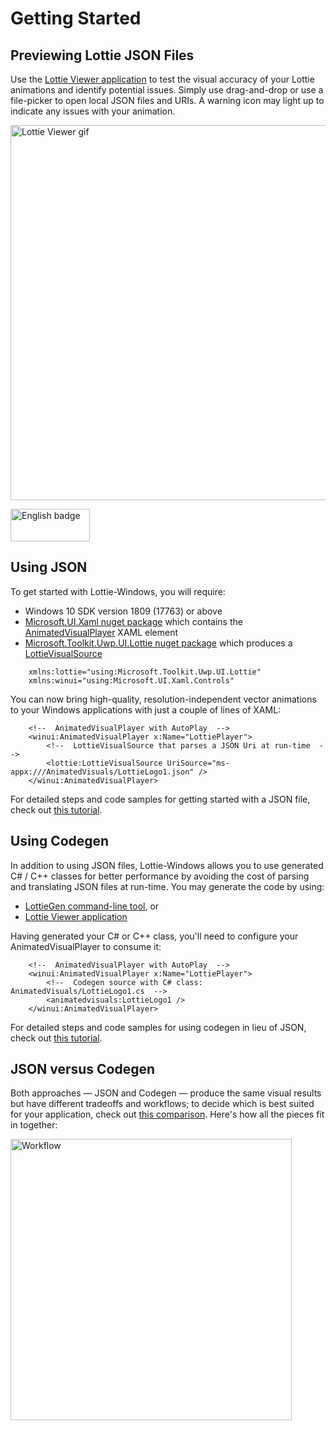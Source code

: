 # Getting Started

## Previewing Lottie JSON Files

Use the [Lottie Viewer application](https://aka.ms/lottieviewer) to test the visual accuracy of your Lottie animations and identify potential issues. 
Simply use drag-and-drop or use a file-picker to open local JSON files and URIs. A warning icon may light up to indicate any issues with your animation.

<a><img src='/images/windows/windows_lottieviewer.gif' alt='Lottie Viewer gif' width='600px'/></a>

<a href='//www.microsoft.com/store/apps/9p7x9k692tmw?ocid=badge'><img src='https://assets.windowsphone.com/13484911-a6ab-4170-8b7e-795c1e8b4165/English_get_L_InvariantCulture_Default.png' alt='English badge' width='127px' height='52px'/></a>

## Using JSON 

To get started with Lottie-Windows, you will require:

*  Windows 10 SDK version 1809 (17763) or above
* [Microsoft.UI.Xaml nuget package](https://www.nuget.org/packages/Microsoft.UI.Xaml/) which contains the [AnimatedVisualPlayer](https://www.docs.microsoft.com/uwp/api/microsoft.ui.xaml.controls.animatedvisualplayer) XAML element
* [Microsoft.Toolkit.Uwp.UI.Lottie nuget package](https://www.nuget.org/packages/Microsoft.Toolkit.Uwp.UI.Lottie/) which produces a [LottieVisualSource](https://docs.microsoft.com/dotnet/api/microsoft.toolkit.uwp.ui.lottie.lottievisualsource)

```xaml
    xmlns:lottie="using:Microsoft.Toolkit.Uwp.UI.Lottie"
    xmlns:winui="using:Microsoft.UI.Xaml.Controls"
```

You can now bring high-quality, resolution-independent vector animations to your Windows applications with just a couple of lines of XAML:

```xaml
    <!--  AnimatedVisualPlayer with AutoPlay  -->
    <winui:AnimatedVisualPlayer x:Name="LottiePlayer">
        <!--  LottieVisualSource that parses a JSON Uri at run-time  -->
        <lottie:LottieVisualSource UriSource="ms-appx:///AnimatedVisuals/LottieLogo1.json" />
    </winui:AnimatedVisualPlayer>
```

For detailed steps and code samples for getting started with a JSON file, check out [this tutorial](https://docs.microsoft.com/windows/communitytoolkit/animations/lottie-scenarios/getting_started_json).

## Using Codegen

In addition to using JSON files, Lottie-Windows allows you to use generated C# / C++ classes for better performance 
by avoiding the cost of parsing and translating JSON files at run-time. You may generate the code by using:

* [LottieGen command-line tool](https://aka.ms/lottiegen), or
* [Lottie Viewer application](https://github.com/windows-toolkit/Lottie-Windows/tree/master/LottieViewer#usage)

Having generated your C# or C++ class, you'll need to configure your AnimatedVisualPlayer to consume it:

```xaml
    <!--  AnimatedVisualPlayer with AutoPlay  -->
    <winui:AnimatedVisualPlayer x:Name="LottiePlayer">
        <!--  Codegen source with C# class: AnimatedVisuals/LottieLogo1.cs  -->
        <animatedvisuals:LottieLogo1 />
    </winui:AnimatedVisualPlayer>
```

For detailed steps and code samples for using codegen in lieu of JSON, check out [this tutorial](https://docs.microsoft.com/windows/communitytoolkit/animations/lottie-scenarios/getting_started_codegen).

## JSON versus Codegen

Both approaches — JSON and Codegen — produce the same visual results but have different tradeoffs and workflows; 
to decide which is best suited for your application, check out [this comparison](https://docs.microsoft.com/windows/communitytoolkit/animations/lottie-scenarios/json_codegen). Here's how all the pieces fit in together:

<img src="/images/windows/windows_workflow.png" alt="Workflow" width="450"/>
